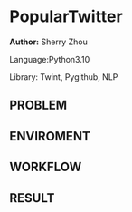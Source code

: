 # PopularTwitter
**Author:** Sherry Zhou

Language:Python3.10

Library: Twint, Pygithub, NLP

## PROBLEM

## ENVIROMENT

## WORKFLOW

## RESULT
